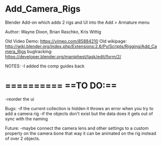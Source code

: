 Add_Camera_Rigs
===============

Blender Add-on which adds 2 rigs and UI into the Add >  Armature menu

Author: Wayne Dixon, Brian Raschko, Kris Wittig

Old Video Demo: https://vimeo.com/85884210
Old wikipage: http://wiki.blender.org/index.php/Extensions:2.6/Py/Scripts/Rigging/Add_Camera_Rigs
bugtracking: https://developer.blender.org/maniphest/task/edit/form/2/



NOTES:
-I added the comp guides back


==========
==TO DO:==
==========
-reorder the ui

Bugs:
-if the current collection is hidden it throws an error when you try to add a camera rig
-if the objects don't exist but the data does it gets out of sync with the naming


Future:
-maybe connect the camera lens and other settings to a custom property on the camera bone that way it can be animated on the rig instead of over 2 objects.
